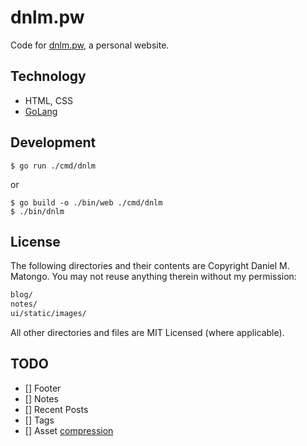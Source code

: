 # dnlm.pw
Code for [dnlm.pw](https://dnlm.pw), a personal website.

## Technology

- HTML, CSS
- [GoLang](https://golang.org/)

## Development

```
$ go run ./cmd/dnlm
```
or

```
$ go build -o ./bin/web ./cmd/dnlm
$ ./bin/dnlm
```

## License

The following directories and their contents are Copyright Daniel M. Matongo. You may not reuse anything therein without my permission:

```sh
blog/
notes/
ui/static/images/
```

All other directories and files are MIT Licensed (where applicable).


## TODO
- [] Footer
- [] Notes
- [] Recent Posts
- [] Tags
- [] Asset [compression](https://github.com/tdewolff/minify)
